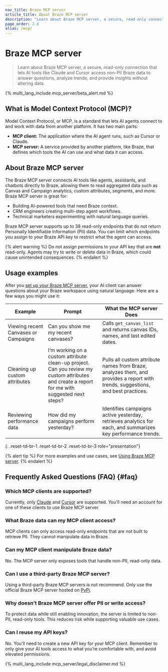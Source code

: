 ```yaml
---
nav_title: Braze MCP server
article_title: About Braze MCP server
description: "Learn about Braze MCP server, a secure, read-only connection that lets AI tools like Claude and Cursor access non-PII Braze data to answer questions, analyze trends, and provide insights without altering data."
page_order: 2.8
alias: /mcp/
---
```


# Braze MCP server

> Learn about Braze MCP server, a secure, read-only connection that lets AI tools like Claude and Cursor access non-PII Braze data to answer questions, analyze trends, and provide insights without altering data.

{% multi_lang_include mcp_server/beta_alert.md %}

## What is Model Context Protocol (MCP)?

​​Model Context Protocol, or MCP, is a standard that lets AI agents connect to and work with data from another platform. It has two main parts:

- **MCP client:** The application where the AI agent runs, such as Cursor or Claude.
- **MCP server:** A service provided by another platform, like Braze, that defines which tools the AI can use and what data it can access.

## About Braze MCP server

The Braze MCP server connects AI tools like agents, assistants, and chatbots directly to Braze, allowing them to read aggregated data such as Canvas and Campaign analytics, custom attributes, segments, and more. Braze MCP server is great for:

- Building AI-powered tools that need Braze context.
- CRM engineers creating multi-step agent workflows.
- Technical marketers experimenting with natural language queries.

Braze MCP server supports up to 38 read-only endpoints that do not return Personally Identifiable Information (PII) data. You can limit which endpoints you assign to your Braze API key to restrict what the agent can access.

{% alert warning %}
Do not assign permissions to your API key that are **not** read-only. Agents may try to write or delete data in Braze, which could cause unintended consequences.
{% endalert %}

## Usage examples

After you [set up your Braze MCP server]({{site.baseurl}}/developer_guide/mcp_server/setup/), your AI client can answer questions about your Braze workspace using natural language. Here are a few ways you might use it:

| Example | Prompt | What the MCP server Does |
|---------|--------|--------------------------|
| Viewing recent Canvases or Campaigns | Can you show me my recent canvases? | Calls `get_canvas_list` and returns canvas IDs, names, and last edited dates. |
| Cleaning up custom attributes | I’m working on a custom attribute clean-up project. Can you review my custom attributes and create a report for me with suggested next steps? | Pulls all custom attribute names from Braze, analyzes them, and provides a report with trends, suggestions, and best practices. |
| Reviewing performance data | How did my campaigns perform yesterday? | Identifies campaigns active yesterday, retrieves analytics for each, and summarizes key performance trends. |
{: .reset-td-br-1 .reset-td-br-2 .reset-td-br-3 role="presentation"}

{% alert tip %}
For more examples and use cases, see [Using Braze MCP server]({{site.baseurl}}/developer_guide/mcp_server/usage/).
{% endalert %}

## Frequently Asked Questions (FAQ) {#faq}

### Which MCP clients are supported?

Currently, only [Claude](https://claude.ai/) and [Cursor](https://cursor.com/) are supported. You'll need an account for one of these clients to use Braze MCP server.

### What Braze data can my MCP client access?

MCP clients can only access read-only endpoints that are not built to retrieve PII. They cannot manipulate data in Braze.

### Can my MCP client manipulate Braze data?

No. The MCP server only exposes tools that handle non-PII, read-only data.

### Can I use a third-party Braze MCP server?

Using a third-party Braze MCP servers is not recommend. Only use the official Braze MCP server hosted on [PyPi](https://pypi.org/project/braze-mcp-server/).

### Why doesn’t Braze MCP server offer PII or write access?

To protect data while still enabling innovation, the server is limited to non-PII, read-only tools. This reduces risk while supporting valuable use cases.

### Can I reuse my API keys?

No. You'll need to create a new API key for your MCP client. Remember to only give your AI tools access to what you’re comfortable with, and avoid elevated permissions.

{% multi_lang_include mcp_server/legal_disclaimer.md %}
